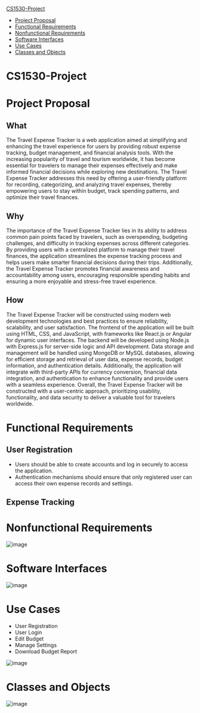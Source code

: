 [CS1530-Project](#cs1530-project)
  * [Project Proposal](#project-proposal)
  * [Functional Requirements](#functional-requirements)
  * [Nonfunctional Requirements](#nonfunctional-requirements)
  * [Software Interfaces](#software-interfaces)
  * [Use Cases](#use-cases)
  * [Classes and Objects](#classes-and-objects)

# CS1530-Project

# Project Proposal
## What
The Travel Expense Tracker is a web application aimed at simplifying and enhancing the travel experience for users by providing robust expense tracking, budget management, and financial analysis tools. With the increasing popularity of travel and tourism worldwide, it has become essential for travelers to manage their expenses effectively and make informed financial decisions while exploring new destinations. The Travel Expense Tracker addresses this need by offering a user-friendly platform for recording, categorizing, and analyzing travel expenses, thereby empowering users to stay within budget, track spending patterns, and optimize their travel finances.<br>
## Why
The importance of the Travel Expense Tracker lies in its ability to address common pain points faced by travelers, such as overspending, budgeting challenges, and difficulty in tracking expenses across different categories. By providing users with a centralized platform to manage their travel finances, the application streamlines the expense tracking process and helps users make smarter financial decisions during their trips. Additionally, the Travel Expense Tracker promotes financial awareness and accountability among users, encouraging responsible spending habits and ensuring a more enjoyable and stress-free travel experience.<br>
## How
The Travel Expense Tracker will be constructed using modern web development technologies and best practices to ensure reliability, scalability, and user satisfaction. The frontend of the application will be built using HTML, CSS, and JavaScript, with frameworks like React.js or Angular for dynamic user interfaces. The backend will be developed using Node.js with Express.js for server-side logic and API development. Data storage and management will be handled using MongoDB or MySQL databases, allowing for efficient storage and retrieval of user data, expense records, budget information, and authentication details. Additionally, the application will integrate with third-party APIs for currency conversion, financial data integration, and authentication to enhance functionality and provide users with a seamless experience. Overall, the Travel Expense Tracker will be constructed with a user-centric approach, prioritizing usability, functionality, and data security to deliver a valuable tool for travelers worldwide.<br>

# Functional Requirements
## User Registration
* Users should be able to create accounts and log in securely to access the application.<br>
* Authentication mechanisms should ensure that only registered user can access their own expense records and settings.<br>
## Expense Tracking

# Nonfunctional Requirements
![image](https://github.com/Scrum-Team-Six/CS1530-Project/assets/91558299/879bdac9-d5b8-4c38-84eb-a9af6e905699) <br>


# Software Interfaces
![image](https://github.com/Scrum-Team-Six/CS1530-Project/assets/91558299/43998fc3-7583-4239-9448-bc487c63edff) <br>

# Use Cases
- User Registration <br>
- User Login <br>
- Edit Budget <br>
- Manage Settings <br>
- Download Budget Report <br>

![image](https://github.com/Scrum-Team-Six/CS1530-Project/assets/91558299/e3c6c62d-4985-44b9-be02-6270820c62e6) <br>

# Classes and Objects
![image](https://github.com/Scrum-Team-Six/CS1530-Project/assets/91558299/830a751e-1cd3-488e-9160-69f7a6b9a3aa)

